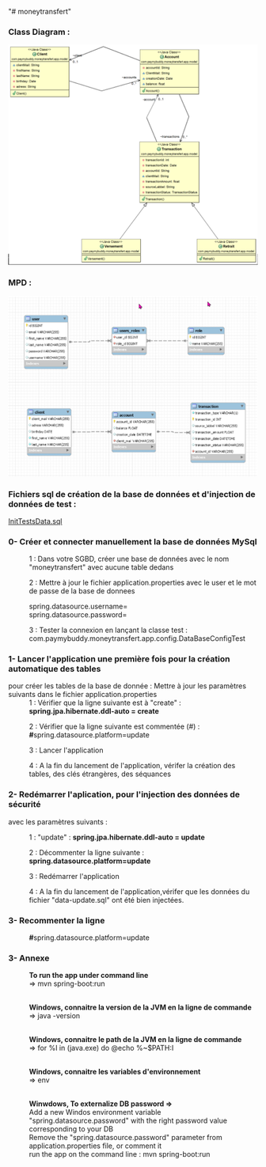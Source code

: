 "# moneytransfert" 

<h3>Class Diagram :</h3>

<div itemprop="text" class="Box-body p-0 blob-wrapper data type-text  gist-border-0">
    <div class="text-center p-3">
          <span class="border-wrap">
            <img src="./src/main/resources/static/images/README/ClassDiagramsEntity.png?raw=true" alt="ClassDiagramsEntity.png">
          </span>
    </div>
</div>

<h3>MPD :</h3>

<div itemprop="text" class="Box-body p-0 blob-wrapper data type-text  gist-border-0">
    <div class="text-center p-3">
          <span class="border-wrap">
            <img src="./src/main/resources/static/images/README/MPD.png?raw=true" alt="MPD.png">
          </span>
    </div>
</div>

<h3>Fichiers sql de création de la base de données et d'injection de données de test :</h3>

<a href=".\sql-scripts\InitTestsData.sql">InitTestsData.sql</a>

<h3>0- Créer et connecter manuellement la base de données MySql</h3> 
<div style="margin-left: 3em">
1 : Dans votre SGBD, créer une base de données avec le nom "moneytransfert" avec aucune table dedans

2 : Mettre à jour le fichier application.properties avec le user et le mot de passe de la base de donnees

spring.datasource.username=<br>
spring.datasource.password=

3 : Tester la connexion en lançant la classe test :
com.paymybuddy.moneytransfert.app.config.DataBaseConfigTest

</div>
<h3>1- Lancer l'application une première fois pour la création automatique des tables </h3> pour créer les tables de la base de donnée : Mettre à jour les paramètres suivants dans le fichier application.properties

<div style="margin-left: 3em">
1 : Vérifier que la ligne suivante est à "create" : 
<b>spring.jpa.hibernate.ddl-auto = create</b>

2 : Vérifier que la ligne suivante est commentée (#) : <b>#</b>spring.datasource.platform=update

3 : Lancer l'application

4 : A la fin du lancement de l'application, vérifer la création des tables, des clés étrangères, des séquances

</div>

<h3>2- Redémarrer l'aplication, pour l'injection des données de sécurité</h3> avec les paramètres suivants :
<div style="margin-left: 3em">

1 : "update" : <b>spring.jpa.hibernate.ddl-auto = update</b>

2 : Décommenter la ligne suivante : <b>spring.datasource.platform=update</b>

3 : Redémarrer l'application

4 : A la fin du lancement de l'application,vérifer que les données du fichier "data-update.sql" ont été bien injectées.

</div>

<h3>3- Recommenter la ligne </h3>
<div style="margin-left: 3em">

<b>#</b>spring.datasource.platform=update

</div>


<h3>3- Annexe </h3>
<div style="margin-left: 3em">

<b>To run the app under command line</b><br>
=> mvn spring-boot:run
<br><br>

<b>Windows, connaitre la version de la JVM en la ligne de commande</b><br>
=> java -version
<br><br>

<b>Windows, connaitre le path de la JVM en la ligne de commande</b><br>
=> for %I in (java.exe) do @echo %~$PATH:I
<br><br>

<b>Windows, connaitre les variables d'environnement</b><br>
=> env
<br><br>

<b>Winwdows, To externalize DB password => </b><br>
Add a new Windos environment variable "spring.datasource.password" with the right password value corresponding to your DB<br>
Remove the "spring.datasource.password" parameter from application.properties file, or comment it<br>
run the app on the command line : mvn spring-boot:run
<br><br>


</div>
